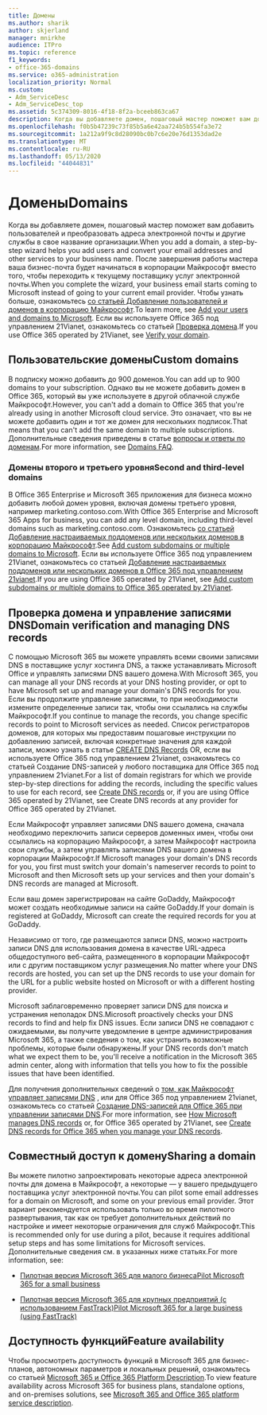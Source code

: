 ```yaml
---
title: Домены
ms.author: sharik
author: skjerland
manager: mnirkhe
audience: ITPro
ms.topic: reference
f1_keywords:
- office-365-domains
ms.service: o365-administration
localization_priority: Normal
ms.custom:
- Adm_ServiceDesc
- Adm_ServiceDesc_top
ms.assetid: 5c374309-8016-4f18-8f2a-bceeb863ca67
description: Когда вы добавляете домен, пошаговый мастер поможет вам добавить пользователей и преобразовать адреса электронной почты и другие службы в свое название организации. После завершения работы мастера ваша бизнес-почта будет начинаться в корпорации Майкрософт вместо того, чтобы переходить к текущему поставщику услуг электронной почты. Чтобы узнать больше, ознакомьтесь со статьей Добавление пользователей и доменов в корпорацию Майкрософт. Если вы используете Office 365 под управлением 21Vianet, ознакомьтесь со статьей Проверка домена.
ms.openlocfilehash: f0b5b47239c73f85b5a6e42aa724b5b554fa3e72
ms.sourcegitcommit: 1a212a9f9c8d28090bc0b7c6e20e76d1353dad2e
ms.translationtype: MT
ms.contentlocale: ru-RU
ms.lasthandoff: 05/13/2020
ms.locfileid: "44044831"
---
```

# <a name="domains"></a><span data-ttu-id="0ba6f-106">Домены</span><span class="sxs-lookup"><span data-stu-id="0ba6f-106">Domains</span></span>

<span data-ttu-id="0ba6f-107">Когда вы добавляете домен, пошаговый мастер поможет вам добавить пользователей и преобразовать адреса электронной почты и другие службы в свое название организации.</span><span class="sxs-lookup"><span data-stu-id="0ba6f-107">When you add a domain, a step-by-step wizard helps you add users and convert your email addresses and other services to your business name.</span></span> <span data-ttu-id="0ba6f-108">После завершения работы мастера ваша бизнес-почта будет начинаться в корпорации Майкрософт вместо того, чтобы переходить к текущему поставщику услуг электронной почты.</span><span class="sxs-lookup"><span data-stu-id="0ba6f-108">When you complete the wizard, your business email starts coming to Microsoft instead of going to your current email provider.</span></span> <span data-ttu-id="0ba6f-109">Чтобы узнать больше, ознакомьтесь [со статьей Добавление пользователей и доменов в корпорацию Майкрософт](https://support.office.com/article/6383f56d-3d09-4dcb-9b41-b5f5a5efd611).</span><span class="sxs-lookup"><span data-stu-id="0ba6f-109">To learn more, see [Add your users and domains to Microsoft](https://support.office.com/article/6383f56d-3d09-4dcb-9b41-b5f5a5efd611).</span></span> <span data-ttu-id="0ba6f-110">Если вы используете Office 365 под управлением 21Vianet, ознакомьтесь со статьей [Проверка домена](https://docs.microsoft.com/office365/admin/setup/add-domain).</span><span class="sxs-lookup"><span data-stu-id="0ba6f-110">If you use Office 365 operated by 21Vianet, see [Verify your domain](https://docs.microsoft.com/office365/admin/setup/add-domain).</span></span>
  
## <a name="custom-domains"></a><span data-ttu-id="0ba6f-111">Пользовательские домены</span><span class="sxs-lookup"><span data-stu-id="0ba6f-111">Custom domains</span></span>

<span data-ttu-id="0ba6f-112">В подписку можно добавить до 900 доменов.</span><span class="sxs-lookup"><span data-stu-id="0ba6f-112">You can add up to 900 domains to your subscription.</span></span> <span data-ttu-id="0ba6f-113">Однако вы не можете добавить домен в Office 365, который вы уже используете в другой облачной службе Майкрософт.</span><span class="sxs-lookup"><span data-stu-id="0ba6f-113">However, you can't add a domain to Office 365 that you're already using in another Microsoft cloud service.</span></span> <span data-ttu-id="0ba6f-114">Это означает, что вы не можете добавить один и тот же домен для нескольких подписок.</span><span class="sxs-lookup"><span data-stu-id="0ba6f-114">That means that you can't add the same domain to multiple subscriptions.</span></span> <span data-ttu-id="0ba6f-115">Дополнительные сведения приведены в статье [вопросы и ответы по доменам](https://support.office.com/article/Domains-FAQ-1272bad0-4bd4-4796-8005-67d6fb3afc5a).</span><span class="sxs-lookup"><span data-stu-id="0ba6f-115">For more information, see [Domains FAQ](https://support.office.com/article/Domains-FAQ-1272bad0-4bd4-4796-8005-67d6fb3afc5a).</span></span>
  
### <a name="second-and-third-level-domains"></a><span data-ttu-id="0ba6f-116">Домены второго и третьего уровня</span><span class="sxs-lookup"><span data-stu-id="0ba6f-116">Second and third-level domains</span></span>

<span data-ttu-id="0ba6f-117">В Office 365 Enterprise и Microsoft 365 приложения для бизнеса можно добавить любой домен уровня, включая домены третьего уровня, например marketing.contoso.com.</span><span class="sxs-lookup"><span data-stu-id="0ba6f-117">With Office 365 Enterprise and Microsoft 365 Apps for business, you can add any level domain, including third-level domains such as marketing.contoso.com.</span></span> <span data-ttu-id="0ba6f-118">Ознакомьтесь [со статьей Добавление настраиваемых поддоменов или нескольких доменов в корпорацию Майкрософт](https://docs.microsoft.com/office365/admin/setup/domains-faq).</span><span class="sxs-lookup"><span data-stu-id="0ba6f-118">See [Add custom subdomains or multiple domains to Microsoft](https://docs.microsoft.com/office365/admin/setup/domains-faq).</span></span> <span data-ttu-id="0ba6f-119">Если вы используете Office 365 под управлением 21Vianet, ознакомьтесь со статьей [Добавление настраиваемых поддоменов или нескольких доменов в Office 365 под управлением 21vianet](https://docs.microsoft.com/office365/admin/setup/domains-faq).</span><span class="sxs-lookup"><span data-stu-id="0ba6f-119">If you are using Office 365 operated by 21Vianet, see [Add custom subdomains or multiple domains to Office 365 operated by 21Vianet](https://docs.microsoft.com/office365/admin/setup/domains-faq).</span></span>
  
## <a name="domain-verification-and-managing-dns-records"></a><span data-ttu-id="0ba6f-120">Проверка домена и управление записями DNS</span><span class="sxs-lookup"><span data-stu-id="0ba6f-120">Domain verification and managing DNS records</span></span>

<span data-ttu-id="0ba6f-121">С помощью Microsoft 365 вы можете управлять всеми своими записями DNS в поставщике услуг хостинга DNS, а также устанавливать Microsoft Office и управлять записями DNS вашего домена.</span><span class="sxs-lookup"><span data-stu-id="0ba6f-121">With Microsoft 365, you can manage all your DNS records at your DNS hosting provider, or opt to have Microsoft set up and manage your domain's DNS records for you.</span></span> <span data-ttu-id="0ba6f-122">Если вы продолжите управление записями, то при необходимости измените определенные записи так, чтобы они ссылались на службы Майкрософт.</span><span class="sxs-lookup"><span data-stu-id="0ba6f-122">If you continue to manage the records, you change specific records to point to Microsoft services as needed.</span></span> <span data-ttu-id="0ba6f-123">Список регистраторов доменов, для которых мы предоставим пошаговые инструкции по добавлению записей, включая конкретные значения для каждой записи, можно узнать в статье [CREATE DNS Records](https://docs.microsoft.com/office365/admin/get-help-with-domains/create-dns-records-at-any-dns-hosting-provider) OR, если вы используете Office 365 под управлением 21vianet, ознакомьтесь со статьей Создание DNS-записей у любого поставщика для Office 365 под управлением 21vianet.</span><span class="sxs-lookup"><span data-stu-id="0ba6f-123">For a list of domain registrars for which we provide step-by-step directions for adding the records, including the specific values to use for each record, see [Create DNS records](https://docs.microsoft.com/office365/admin/get-help-with-domains/create-dns-records-at-any-dns-hosting-provider) or, if you are using Office 365 operated by 21Vianet, see Create DNS records at any provider for Office 365 operated by 21Vianet.</span></span> 
  
<span data-ttu-id="0ba6f-124">Если Майкрософт управляет записями DNS вашего домена, сначала необходимо переключить записи серверов доменных имен, чтобы они ссылались на корпорацию Майкрософт, а затем Майкрософт настроила свои службы, а затем управлять записями DNS вашего домена в корпорации Майкрософт.</span><span class="sxs-lookup"><span data-stu-id="0ba6f-124">If Microsoft manages your domain's DNS records for you, you first must switch your domain's nameserver records to point to Microsoft and then Microsoft sets up your services and then your domain's DNS records are managed at Microsoft.</span></span>
  
<span data-ttu-id="0ba6f-125">Если ваш домен зарегистрирован на сайте GoDaddy, Майкрософт может создать необходимые записи на сайте GoDaddy.</span><span class="sxs-lookup"><span data-stu-id="0ba6f-125">If your domain is registered at GoDaddy, Microsoft can create the required records for you at GoDaddy.</span></span> 
  
<span data-ttu-id="0ba6f-126">Независимо от того, где размещаются записи DNS, можно настроить записи DNS для использования домена в качестве URL-адреса общедоступного веб-сайта, размещенного в корпорации Майкрософт или с другим поставщиком услуг размещения.</span><span class="sxs-lookup"><span data-stu-id="0ba6f-126">No matter where your DNS records are hosted, you can set up the DNS records to use your domain for the URL for a public website hosted on Microsoft or with a different hosting provider.</span></span> 
  
<span data-ttu-id="0ba6f-127">Microsoft заблаговременно проверяет записи DNS для поиска и устранения неполадок DNS.</span><span class="sxs-lookup"><span data-stu-id="0ba6f-127">Microsoft proactively checks your DNS records to find and help fix DNS issues.</span></span> <span data-ttu-id="0ba6f-128">Если записи DNS не совпадают с ожидаемыми, вы получите уведомление в центре администрирования Microsoft 365, а также сведения о том, как устранить возможные проблемы, которые были обнаружены.</span><span class="sxs-lookup"><span data-stu-id="0ba6f-128">If your DNS records don't match what we expect them to be, you'll receive a notification in the Microsoft 365 admin center, along with information that tells you how to fix the possible issues that have been identified.</span></span>
  
<span data-ttu-id="0ba6f-129">Для получения дополнительных сведений о [том, как Майкрософт управляет записями DNS](https://docs.microsoft.com/office365/admin/setup/domains-faq) , или для Office 365 под управлением 21vianet, ознакомьтесь со статьей [Создание DNS-записей для Office 365 при управлении записями DNS](https://docs.microsoft.com/office365/admin/services-in-china/create-dns-records-when-you-manage-your-dns-records).</span><span class="sxs-lookup"><span data-stu-id="0ba6f-129">For more information, see [How Microsoft manages DNS records](https://docs.microsoft.com/office365/admin/setup/domains-faq) or, for Office 365 operated by 21Vianet, see [Create DNS records for Office 365 when you manage your DNS records](https://docs.microsoft.com/office365/admin/services-in-china/create-dns-records-when-you-manage-your-dns-records).</span></span>
  
## <a name="sharing-a-domain"></a><span data-ttu-id="0ba6f-130">Совместный доступ к домену</span><span class="sxs-lookup"><span data-stu-id="0ba6f-130">Sharing a domain</span></span>

<span data-ttu-id="0ba6f-131">Вы можете пилотно запроектировать некоторые адреса электронной почты для домена в Майкрософт, а некоторые — у вашего предыдущего поставщика услуг электронной почты.</span><span class="sxs-lookup"><span data-stu-id="0ba6f-131">You can pilot some email addresses for a domain on Microsoft, and some on your previous email provider.</span></span> <span data-ttu-id="0ba6f-132">Этот вариант рекомендуется использовать только во время пилотного развертывания, так как он требует дополнительных действий по настройке и имеет некоторые ограничения для служб Майкрософт.</span><span class="sxs-lookup"><span data-stu-id="0ba6f-132">This is recommended only for use during a pilot, because it requires additional setup steps and has some limitations for Microsoft services.</span></span> <span data-ttu-id="0ba6f-133">Дополнительные сведения см. в указанных ниже статьях.</span><span class="sxs-lookup"><span data-stu-id="0ba6f-133">For more information, see:</span></span>
  
- [<span data-ttu-id="0ba6f-134">Пилотная версия Microsoft 365 для малого бизнеса</span><span class="sxs-lookup"><span data-stu-id="0ba6f-134">Pilot Microsoft 365 for a small business</span></span>](https://support.office.com/article/39cee536-6a03-40cf-b9c1-f301bb6001d7)
    
- [<span data-ttu-id="0ba6f-135">Пилотная версия Microsoft 365 для крупных предприятий (с использованием FastTrack)</span><span class="sxs-lookup"><span data-stu-id="0ba6f-135">Pilot Microsoft 365 for a large business (using FastTrack)</span></span>](https://fasttrack.office.com/onboard)
    
## <a name="feature-availability"></a><span data-ttu-id="0ba6f-136">Доступность функций</span><span class="sxs-lookup"><span data-stu-id="0ba6f-136">Feature availability</span></span>

<span data-ttu-id="0ba6f-137">Чтобы просмотреть доступность функций в Microsoft 365 для бизнес-планов, автономных параметров и локальных решений, ознакомьтесь со статьей [Microsoft 365 и Office 365 Platform Description](office-365-platform-service-description.md).</span><span class="sxs-lookup"><span data-stu-id="0ba6f-137">To view feature availability across Microsoft 365 for business plans, standalone options, and on-premises solutions, see [Microsoft 365 and Office 365 platform service description](office-365-platform-service-description.md).</span></span>
  

